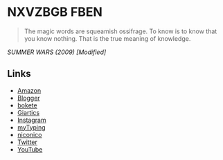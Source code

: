 # NXVZBGB FBEN

>The magic words are squeamish ossifrage. To know is to know that you know nothing. That is the true meaning of knowledge.

*SUMMER WARS (2009) [Modified]*

## Links
+ [Amazon](https://www.amazon.co.jp/gp/profile/amzn1.account.AEGYMM462D5VE74EIAK7NXF3AQAQ "NXVZBGB FBEN")
+ [Blogger](https://nxvzbgbfben.blogspot.com "骨折り損の草臥れ儲け")
+ [bokete](https://bokete.jp/user/NXVZBGBFBEN "NXVZBGBFBEN")
+ [Giartics](https://www.geartics.com/NXVZBGBFBEN "NXVZBGB FBEN")
+ [Instagram](https://www.instagram.com/nxvzbgbfben/ "@nxvzbgbfben")
+ [myTyping](https://typing.twi1.me/profile/userId/74143 "NXVZBGB FBEN")
+ [niconico](https://www.nicovideo.jp/user/115699530/ "NXVZBGB FBEN")
+ [Twitter](https://twitter.com/NXVZBGBFBEN "@NXVZBGBFBEN")
+ [YouTube](https://www.youtube.com/channel/UCmjUcex8dRIy9TvjbSfFa7g "NXVZBGB FBEN")